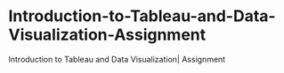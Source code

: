# Introduction-to-Tableau-and-Data-Visualization-Assignment
Introduction to Tableau and Data Visualization| Assignment

